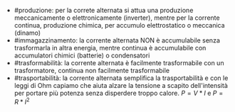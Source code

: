* #produzione: per la correte alternata si attua una produzione meccanicamente o elettronicamente (inverter), mentre per la corrente continua, produzione chimica, per accumulo elettrostatico o meccanica (dinamo)
* #immagazzinamento: la corrente alternata NON è accumulabile senza trasformarla in altra energia, mentre continua è accumulabile con accumulatori chimici (batterie) o condensatori
* #trasformabilità: la corrente alternata è facilmente trasformabile con un trasformatore, continua non facilmente trasformabile
* #trasportabilità: la corrente alternata  semplifica la trasportabilità e con le leggi di Ohm capiamo che aiuta alzare la tensione a scapito dell'intensità per portare più potenza senza disperdere troppo calore. $P=V*I$ e $P=R*I^2$
